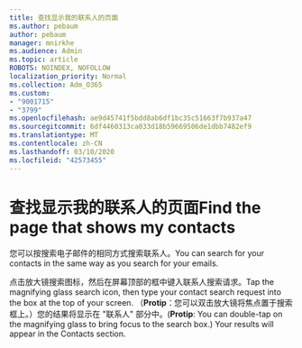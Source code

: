 ```yaml
---
title: 查找显示我的联系人的页面
ms.author: pebaum
author: pebaum
manager: mnirkhe
ms.audience: Admin
ms.topic: article
ROBOTS: NOINDEX, NOFOLLOW
localization_priority: Normal
ms.collection: Adm_O365
ms.custom:
- "9001715"
- "3799"
ms.openlocfilehash: ae9d45741f5bdd8ab6df1bc35c51663f7b937a47
ms.sourcegitcommit: 6df4460313ca033d18b59669506de1dbb7482ef9
ms.translationtype: MT
ms.contentlocale: zh-CN
ms.lasthandoff: 03/10/2020
ms.locfileid: "42573455"
---
```

# <a name="find-the-page-that-shows-my-contacts"></a><span data-ttu-id="29ec1-102">查找显示我的联系人的页面</span><span class="sxs-lookup"><span data-stu-id="29ec1-102">Find the page that shows my contacts</span></span>

<span data-ttu-id="29ec1-103">您可以按搜索电子邮件的相同方式搜索联系人。</span><span class="sxs-lookup"><span data-stu-id="29ec1-103">You can search for your contacts in the same way as you search for your emails.</span></span>
 
<span data-ttu-id="29ec1-104">点击放大镜搜索图标，然后在屏幕顶部的框中键入联系人搜索请求。</span><span class="sxs-lookup"><span data-stu-id="29ec1-104">Tap the magnifying glass search icon, then type your contact search request into the box at the top of your screen.</span></span> <span data-ttu-id="29ec1-105">（**Protip**：您可以双击放大镜将焦点置于搜索框上。）您的结果将显示在 "联系人" 部分中。</span><span class="sxs-lookup"><span data-stu-id="29ec1-105">(**Protip**: You can double-tap on the magnifying glass to bring focus to the search box.) Your results will appear in the Contacts section.</span></span>
